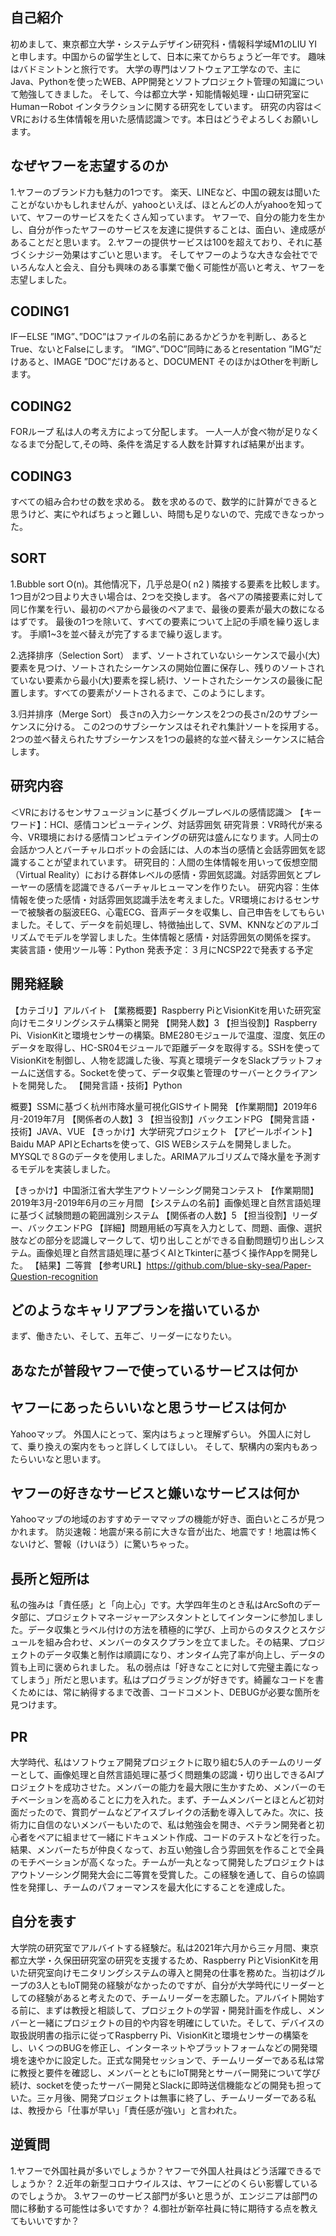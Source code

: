 ## 自己紹介
初めまして、東京都立大学・システムデザイン研究科・情報科学域M1のLIU YIと申します。中国からの留学生として、日本に来てからちょうど一年です。 趣味はバドミントンと旅行です。
大学の専門はソフトウェア工学なので、主にJava、Pythonを使ったWEB、APP開発とソフトプロジェクト管理の知識について勉強してきました。 そして、今は都立大学・知能情報処理・山口研究室にHumanーRobot インタラクションに関する研究をしています。 研究の内容は＜VRにおける生体情報を用いた感情認識＞です。本日はどうぞよろしくお願いします。


## なぜヤフーを志望するのか
1.ヤフーのブランド力も魅力の1つです。
楽天、LINEなど、中国の親友は聞いたことがないかもしれませんが、yahooといえば、ほとんどの人がyahooを知っていて、ヤフーのサービスをたくさん知っています。
ヤフーで、自分の能力を生かし、自分が作ったヤフーのサービスを友達に提供することは、面白い、達成感があることだと思います。
2.ヤフーの提供サービスは100を超えており、それに基づくシナジー効果はすごいと思います。
そしてヤフーのような大きな会社ででいろんな人と会え、自分も興味のある事業で働く可能性が高いと考え、ヤフーを志望しました。

## CODING1
IFーELSE
”IMG”、”DOC”はファイルの名前にあるかどうかを判断し、あるとTrue、ないとFalseにします。
”IMG”、”DOC”同時にあるとresentation
”IMG”だけあると、IMAGE
”DOC”だけあると、DOCUMENT
そのほかはOtherを判断します。

## CODING2
FORループ
私は人の考え方によって分配します。
一人一人が食べ物が足りなくなるまで分配して,その時、条件を満足する人数を計算すれば結果が出ます。

## CODING3
すべての組み合わせの数を求める。
数を求めるので、数学的に計算ができると思うけど、実にやればちょっと難しい、時間も足りないので、完成できなっかった。

## SORT
1.Bubble sort
O(n)。其他情况下，几乎总是O( n2 )
隣接する要素を比較します。1つ目が2つ目より大きい場合は、2つを交換します。
各ペアの隣接要素に対して同じ作業を行い、最初のペアから最後のペアまで、最後の要素が最大の数になるはずです。
最後の1つを除いて、すべての要素について上記の手順を繰り返します。
手順1~3を並べ替えが完了するまで繰り返します。

2.选择排序（Selection Sort）
まず、ソートされていないシーケンスで最小(大)要素を見つけ、ソートされたシーケンスの開始位置に保存し、残りのソートされていない要素から最小(大)要素を探し続け、ソートされたシーケンスの最後に配置します。すべての要素がソートされるまで、このようにします。

3.归并排序（Merge Sort）
長さnの入力シーケンスを2つの長さn/2のサブシーケンスに分ける。
この2つのサブシーケンスはそれぞれ集計ソートを採用する。
2つの並べ替えられたサブシーケンスを1つの最終的な並べ替えシーケンスに結合します。

## 研究内容
＜VRにおけるセンサフュージョンに基づくグループレベルの感情認識＞ 
【キーワード】：HCI、感情コンピューティング、対話雰囲気
研究背景：VR時代が来る今、VR環境における感情コンピュテイングの研究は盛んになります。人同士の会話かつ人とバーチャルロボットの会話には、人の本当の感情と会話雰囲気を認識することが望まれています。
研究目的：人間の生体情報を用いって仮想空間（Virtual Reality）における群体レベルの感情・雰囲気認識。対話雰囲気とプレーヤーの感情を認識できるバーチャルヒューマンを作りたい。
研究内容：生体情報を使った感情・対話雰囲気認識手法を考えました。VR環境におけるセンサーで被験者の脳波EEG、心電ECG、音声データを収集し、自己申告をしてもらいました。そして、データを前処理し、特徴抽出して、SVM、KNNなどのアルゴリズムでモデルを学習しました。生体情報と感情・対話雰囲気の関係を探す。
実装言語・使用ツール等：Python
発表予定：３月にNCSP22で発表する予定 

## 開発経験
【カテゴリ】アルバイト
【業務概要】Raspberry PiとVisionKitを用いた研究室向けモニタリングシステム構築と開発
【開発人数】3
【担当役割】Raspberry Pi、VisionKitと環境センサーの構築。BME280モジュールで温度、湿度、気圧のデータを取得し、HC-SR04モジュールで距離データを取得する。SSHを使ってVisionKitを制御し、人物を認識した後、写真と環境データをSlackプラットフォームに送信する。Socketを使って、データ収集と管理のサーバーとクライアントを開発した。
【開発言語・技術】Python 

概要】SSMに基づく杭州市降水量可視化GISサイト開発
【作業期間】2019年6月-2019年7月
【関係者の人数】3
【担当役割】バックエンドPG
【開発言語・技術】JAVA、VUE
【きっかけ】大学研究プロジェクト
【アピールポイント】Baidu MAP APIとEchartsを使って、GIS WEBシステムを開発しました。MYSQLで８Gのデータを使用しました。ARIMAアルゴリズムで降水量を予測するモデルを実装しました。 

【きっかけ】中国浙江省大学生アウトソーシング開発コンテスト
【作業期間】2019年3月-2019年6月の三ヶ月間
【システムの名前】画像処理と自然言語処理に基づく試験問題の範囲識別システム
【関係者の人数】5
【担当役割】リーダー、バックエンドPG
【詳細】問題用紙の写真を入力として、問題、画像、選択肢などの部分を認識しマークして、切り出しことができる自動問題切り出しシステム。画像処理と自然言語処理に基づくAIとTkinterに基づく操作Appを開発した。
【結果】二等賞
【参考URL】https://github.com/blue-sky-sea/Paper-Question-recognition

## どのようなキャリアプランを描いているか
まず、働きたい、そして、五年ご、リーダーになりたい。


## あなたが普段ヤフーで使っているサービスは何か
## ヤフーにあったらいいなと思うサービスは何か
Yahooマップ。
外国人にとって、案内はちょっと理解ずらい。
外国人に対して、乗り換えの案内をもっと詳しくしてほしい。
そして、駅構内の案内もあったらいいなと思います。

## ヤフーの好きなサービスと嫌いなサービスは何か
Yahooマップの地域のおすすめテーママップの機能が好き、面白いところが見つかれます。
防災速報：地震が来る前に大きな音が出た、地震です！地震は怖くないけど、警報（けいほう）に驚いちゃった。


##   長所と短所は
私の強みは「責任感」と「向上心」です。大学四年生のとき私はArcSoftのデータ部に、プロジェクトマネージャーアシスタントとしてインターンに参加しました。データ収集とラベル付けの方法を積極的に学び、上司からのタスクとスケジュールを組み合わせ、メンバーのタスクプランを立てました。その結果、プロジェクトのデータ収集と制作は順調になり、オンタイム完了率が向上し、データの質も上司に褒められました。 私の弱点は「好きなことに対して完璧主義になってしまう」所だと思います。私はプログラミングが好きです。綺麗なコードを書くためには、常に納得するまで改善、コードコメント、DEBUGが必要な箇所を見つけます。


##   PR
大学時代、私はソフトウェア開発プロジェクトに取り組む5人のチームのリーダーとして、画像処理と自然言語処理に基づく問題集の認識・切り出しできるAIプロジェクトを成功させた。メンバーの能力を最大限に生かすため、メンバーのモチベーションを高めることに力を入れた。まず、チームメンバーとほとんど初対面だったので、賞罰ゲームなどアイスブレイクの活動を導入してみた。次に、技術力に自信のないメンバーもいたので、私は勉強会を開き、ベテラン開発者と初心者をペアに組ませて一緒にドキュメント作成、コードのテストなどを行った。結果、メンバーたちが仲良くなって、お互い勉強し合う雰囲気を作ることで全員のモチベーションが高くなった。チームが一丸となって開発したプロジェクトはアウトソーシング開発大会に二等賞を受賞した。この経験を通して、自らの協調性を発揮し、チームのパフォーマンスを最大化にすることを達成した。


##   自分を表す
大学院の研究室でアルバイトする経験だ。私は2021年六月から三ヶ月間、東京都立大学・久保田研究室の研究を支援するため、Raspberry PiとVisionKitを用いた研究室向けモニタリングシステムの導入と開発の仕事を務めた。当初はグループの3人ともIoT開発の経験がなかったのですが、自分が大学時代にリーダーとしての経験があると考えたので、チームリーダーを志願した。アルバイト開始する前に、まずは教授と相談して、プロジェクトの学習・開発計画を作成し、メンバーと一緒にプロジェクトの目的や内容を明確にしていた。そして、デバイスの取扱説明書の指示に従ってRaspberry Pi、VisionKitと環境センサーの構築をし、いくつのBUGを修正し、インターネットやプラットフォームなどの開発環境を速やかに設定した。正式な開発セッションで、チームリーダーである私は常に教授と要件を確認し、メンバーとともにIoT開発とサーバー開発について学び続け、socketを使ったサーバー開発とSlackに即時送信機能などの開発も担っていた。三ヶ月後、開発プロジェクトは無事に終了し、チームリーダーである私は、教授から「仕事が早い」「責任感が強い」と言われた。

## 逆質問
1.ヤフーで外国社員が多いでしょうか？ヤフーで外国人社員はどう活躍できるでしょうか？
2.近年の新型コロナウイルスは、ヤフーにどのくらい影響しているのでしょうか。
3.ヤフーのサービス部門が多いと思うが、エンジニアは部門の間に移動する可能性は多いですか？
4.御社が新卒社員に特に期待する点を教えてもいいですか？






